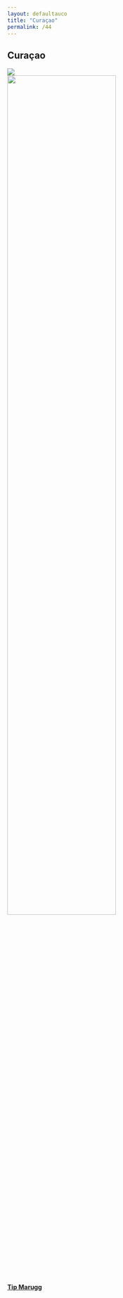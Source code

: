 ```yaml
---
layout: defaultauco
title: "Curaçao"
permalink: /44
---
```


<div class="container-0">
    <div class="container-title">
        <span class="country"><h2>Curaçao</h2></span>
        <div class="photo-co">
          <img src="https://i.pinimg.com/564x/4e/84/8a/4e848ac28034f95bb64de5870dfa1a6e.jpg" >
    </div>
</div>
<!-- partial:index.partial.html -->
<div class="container">
  <div class="timeline clearfix">
  <div class="vertical-line">

  <div id="post-1" class="vesti-col timeline-post">
   <div class="vesti-content-wrapper">
     <div class="photo">
       <img src="https://www.ronslate.com/wp-content/uploads/files/rs4/MaruggPostage.jpeg" width="70%" >
       <div class="vesti-date-wrapper">
         <div class="vesti-date">
         </div>
       </div>
     </div>
     <div class="vesti-desc">
       <a class="desc-a" href="#">
         <h4><a href="/tmarugg">Tip Marugg</a></h4>
       </a>
     </div>
   </div>
 </div>